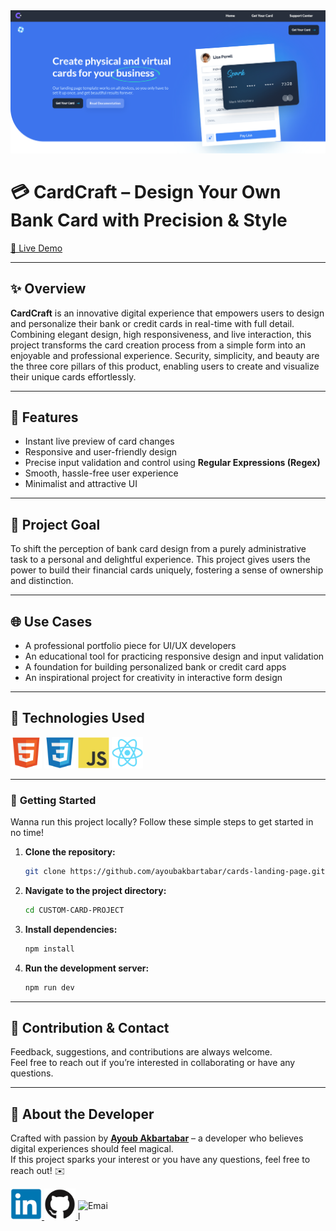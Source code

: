 <img src="public\image\web-template.png" alt="web-template">

# 💳 CardCraft – Design Your Own Bank Card with Precision & Style

[🔗 Live Demo](https://custom-cards-landingpage.netlify.app)

---

## ✨ Overview

**CardCraft** is an innovative digital experience that empowers users to design and personalize their bank or credit cards in real-time with full detail. Combining elegant design, high responsiveness, and live interaction, this project transforms the card creation process from a simple form into an enjoyable and professional experience. Security, simplicity, and beauty are the three core pillars of this product, enabling users to create and visualize their unique cards effortlessly.

---

## 🚀 Features

- Instant live preview of card changes
- Responsive and user-friendly design
- Precise input validation and control using **Regular Expressions (Regex)**
- Smooth, hassle-free user experience
- Minimalist and attractive UI

---

## 🎯 Project Goal

To shift the perception of bank card design from a purely administrative task to a personal and delightful experience. This project gives users the power to build their financial cards uniquely, fostering a sense of ownership and distinction.

---

## 🌐 Use Cases

- A professional portfolio piece for UI/UX developers
- An educational tool for practicing responsive design and input validation
- A foundation for building personalized bank or credit card apps
- An inspirational project for creativity in interactive form design

---

## 🚀 Technologies Used

<p align="left">
  <img src="https://raw.githubusercontent.com/devicons/devicon/master/icons/html5/html5-original.svg" alt="HTML5" width="50" height="50" style="display: inline-block;"/>
  <img src="https://raw.githubusercontent.com/devicons/devicon/master/icons/css3/css3-original.svg" alt="CSS3" width="50" height="50" style="display: inline-block;"/>
  <img src="https://raw.githubusercontent.com/devicons/devicon/master/icons/javascript/javascript-original.svg" alt="JavaScript" width="50" height="50" style="display: inline-block;"/>
  <img src="https://raw.githubusercontent.com/devicons/devicon/master/icons/react/react-original.svg" alt="React" width="50" height="50" style="display: inline-block;"/>
</p>

---
### 🚀 **Getting Started**

Wanna run this project locally? Follow these simple steps to get started in no time!

1. **Clone the repository:**  
   ```sh
   git clone https://github.com/ayoubakbartabar/cards-landing-page.git
   ```
2. **Navigate to the project directory:**  
   ```sh
   cd CUSTOM-CARD-PROJECT
   ```
3. **Install dependencies:**  
   ```sh
   npm install
   ```
4. **Run the development server:**  
   ```sh
   npm run dev
   ```

---

## 🤝 Contribution & Contact

Feedback, suggestions, and contributions are always welcome.  
Feel free to reach out if you’re interested in collaborating or have any questions.

---
## 👤 About the Developer

Crafted with passion by **[Ayoub Akbartabar](ayoubakbartabar1887@gmail.com)** – a developer who believes digital experiences should feel magical.  
If this project sparks your interest or you have any questions, feel free to reach out! ✉️
<p align="left">
  <a href="https://www.linkedin.com/in/ayoub-akbartabar-bb78b2212/" target="_blank">
    <img src="https://raw.githubusercontent.com/devicons/devicon/master/icons/linkedin/linkedin-original.svg" alt="LinkedIn" width="50" height="50" style="display: inline-block;"/>
  </a>
  <a href="https://github.com/ayoubakbartabar" target="_blank">
    <img src="https://raw.githubusercontent.com/devicons/devicon/master/icons/github/github-original.svg" alt="GitHub" width="50" height="50" style="display: inline-block;"/>
  </a>
  <a href="mailto:ayoubakbartabar1887@gmail.com" target="_blank">
    <img src="https://img.icons8.com/ios-filled/50/000000/gmail-new.png" alt="Email" width="50" height="50" style="display: inline-block;"/>
  </a>
</p>
